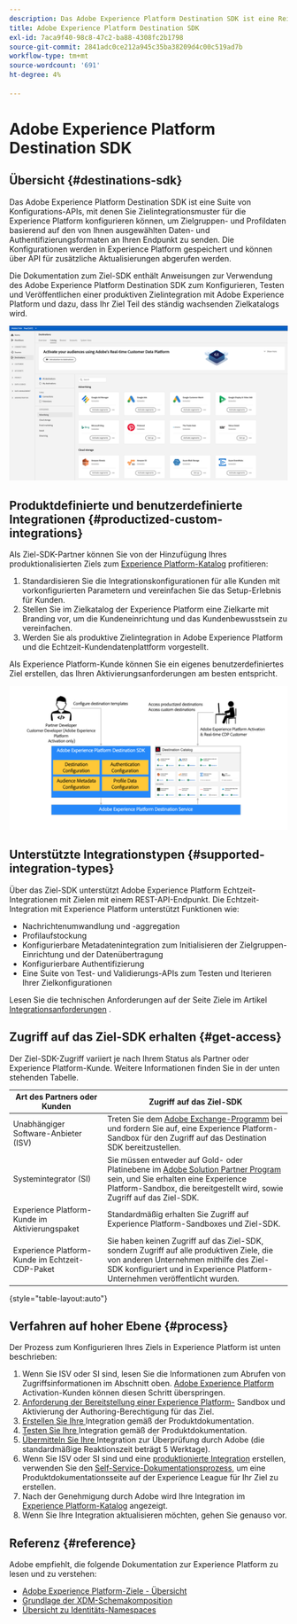 ```yaml
---
description: Das Adobe Experience Platform Destination SDK ist eine Reihe von Konfigurations-APIs, mit denen Sie Zielintegrationsmuster für die Experience Platform konfigurieren können, um Zielgruppen- und Profildaten an Ihren Endpunkt zu senden. Dies basiert auf Daten- und Authentifizierungsformaten Ihrer Wahl. Die Konfigurationen werden in Experience Platform gespeichert und können über API für zusätzliche Aktualisierungen abgerufen werden.
title: Adobe Experience Platform Destination SDK
exl-id: 7aca9f40-98c8-47c2-ba88-4308fc2b1798
source-git-commit: 2841adc0ce212a945c35ba38209d4c00c519ad7b
workflow-type: tm+mt
source-wordcount: '691'
ht-degree: 4%

---
```


# Adobe Experience Platform Destination SDK

## Übersicht {#destinations-sdk}

Das Adobe Experience Platform Destination SDK ist eine Suite von Konfigurations-APIs, mit denen Sie Zielintegrationsmuster für die Experience Platform konfigurieren können, um Zielgruppen- und Profildaten basierend auf den von Ihnen ausgewählten Daten- und Authentifizierungsformaten an Ihren Endpunkt zu senden. Die Konfigurationen werden in Experience Platform gespeichert und können über API für zusätzliche Aktualisierungen abgerufen werden.

Die Dokumentation zum Ziel-SDK enthält Anweisungen zur Verwendung des Adobe Experience Platform Destination SDK zum Konfigurieren, Testen und Veröffentlichen einer produktiven Zielintegration mit Adobe Experience Platform und dazu, dass Ihr Ziel Teil des ständig wachsenden Zielkatalogs wird.

![Zielkatalog – Übersicht](./assets/destinations-catalog-overview.png)

## Produktdefinierte und benutzerdefinierte Integrationen {#productized-custom-integrations}

Als Ziel-SDK-Partner können Sie von der Hinzufügung Ihres produktionalisierten Ziels zum [Experience Platform-Katalog](/help/destinations/catalog/overview.md) profitieren:
1. Standardisieren Sie die Integrationskonfigurationen für alle Kunden mit vorkonfigurierten Parametern und vereinfachen Sie das Setup-Erlebnis für Kunden.
2. Stellen Sie im Zielkatalog der Experience Platform eine Zielkarte mit Branding vor, um die Kundeneinrichtung und das Kundenbewusstsein zu vereinfachen.
3. Werden Sie als produktive Zielintegration in Adobe Experience Platform und die Echtzeit-Kundendatenplattform vorgestellt.

Als Experience Platform-Kunde können Sie ein eigenes benutzerdefiniertes Ziel erstellen, das Ihren Aktivierungsanforderungen am besten entspricht.

![Visuelles Ziel-SDK-Diagramm](./assets/destination-sdk-visual.png)

<!--

## Types of destinations in Adobe Experience Platform {#types-of-destinations}

In Adobe Experience Platform, we distinguish between two destination types - *connections* and *extensions*. In the user interface, customers can choose between two types of connection destinations, Profile Export destinations and Segment Export destinations. For more details around the difference between the different destination types, read [Destination Types and Categories](https://experienceleague.adobe.com/docs/experience-platform/destinations/destination-types.html?lang=en).

![Destination types](./assets/types-of-destinations.png)

This documentation set provides you with all the necessary information to add your destination to Adobe Experience Platform, as a *connection*, either Profile Export or Segment Export. To set up an extension, visit the [Experience Platform Launch developer portal](https://developer.adobelaunch.com/extensions/).

-->

## Unterstützte Integrationstypen {#supported-integration-types}

Über das Ziel-SDK unterstützt Adobe Experience Platform Echtzeit-Integrationen mit Zielen mit einem REST-API-Endpunkt. Die Echtzeit-Integration mit Experience Platform unterstützt Funktionen wie:
* Nachrichtenumwandlung und -aggregation
* Profilaufstockung
* Konfigurierbare Metadatenintegration zum Initialisieren der Zielgruppen-Einrichtung und der Datenübertragung
* Konfigurierbare Authentifizierung
* Eine Suite von Test- und Validierungs-APIs zum Testen und Iterieren Ihrer Zielkonfigurationen

Lesen Sie die technischen Anforderungen auf der Seite Ziele im Artikel [Integrationsanforderungen](./integration-prerequisites.md) .


## Zugriff auf das Ziel-SDK erhalten {#get-access}

Der Ziel-SDK-Zugriff variiert je nach Ihrem Status als Partner oder Experience Platform-Kunde. Weitere Informationen finden Sie in der unten stehenden Tabelle.


| Art des Partners oder Kunden | Zugriff auf das Ziel-SDK |
---------|----------|
| Unabhängiger Software-Anbieter (ISV) | Treten Sie dem [Adobe Exchange-Programm](https://partners.adobe.com/exchangeprogram/experiencecloud.html) bei und fordern Sie auf, eine Experience Platform-Sandbox für den Zugriff auf das Destination SDK bereitzustellen. |
| Systemintegrator (SI) | Sie müssen entweder auf Gold- oder Platinebene im [Adobe Solution Partner Program](https://solutionpartners.adobe.com/home.html) sein, und Sie erhalten eine Experience Platform-Sandbox, die bereitgestellt wird, sowie Zugriff auf das Ziel-SDK. |
| Experience Platform-Kunde im Aktivierungspaket | Standardmäßig erhalten Sie Zugriff auf Experience Platform-Sandboxes und Ziel-SDK. |
| Experience Platform-Kunde im Echtzeit-CDP-Paket | Sie haben keinen Zugriff auf das Ziel-SDK, sondern Zugriff auf alle produktiven Ziele, die von anderen Unternehmen mithilfe des Ziel-SDK konfiguriert und in Experience Platform-Unternehmen veröffentlicht wurden. |

{style=&quot;table-layout:auto&quot;}

## Verfahren auf hoher Ebene {#process}

Der Prozess zum Konfigurieren Ihres Ziels in Experience Platform ist unten beschrieben:

1. Wenn Sie ISV oder SI sind, lesen Sie die Informationen zum Abrufen von Zugriffsinformationen im Abschnitt oben. [Adobe Experience Platform ](https://helpx.adobe.com/legal/product-descriptions/adobe-experience-platform0.html) Activation-Kunden können diesen Schritt überspringen.
2. [Anforderung der Bereitstellung einer Experience Platform-](https://adobeexchangeec.zendesk.com/hc/en-us/articles/360037457812-Adobe-Experience-Platform-Sandbox-Accounts-Access-Adding-Users-and-Support) Sandbox und Aktivierung der Authoring-Berechtigung für das Ziel.
3. [Erstellen Sie Ihre ](./configure-destination-instructions.md) Integration gemäß der Produktdokumentation.
4. [Testen Sie Ihre ](./test-destination.md) Integration gemäß der Produktdokumentation.
5. [Übermitteln Sie Ihre ](./destination-publish-api.md) Integration zur Überprüfung durch Adobe (die standardmäßige Reaktionszeit beträgt 5 Werktage).
6. Wenn Sie ISV oder SI sind und eine [produktionierte Integration](./overview.md#productized-custom-integrations) erstellen, verwenden Sie den [Self-Service-Dokumentationsprozess](./docs-framework/documentation-instructions.md), um eine Produktdokumentationsseite auf der Experience League für Ihr Ziel zu erstellen.
7. Nach der Genehmigung durch Adobe wird Ihre Integration im [Experience Platform-Katalog](/help/destinations/catalog/overview.md) angezeigt.
8. Wenn Sie Ihre Integration aktualisieren möchten, gehen Sie genauso vor.

## Referenz {#reference}

Adobe empfiehlt, die folgende Dokumentation zur Experience Platform zu lesen und zu verstehen:

* [Adobe Experience Platform-Ziele - Übersicht](https://experienceleague.adobe.com/docs/experience-platform/destinations/home.html?lang=en)
* [Grundlage der XDM-Schemakomposition](https://experienceleague.adobe.com/docs/experience-platform/xdm/schema/composition.html?lang=de)
* [Übersicht zu Identitäts-Namespaces](https://experienceleague.adobe.com/docs/experience-platform/identity/namespaces.html?lang=de)
